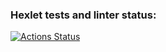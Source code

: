 ### Hexlet tests and linter status:
[![Actions Status](https://github.com/Madixxx22/frontend-project-46/workflows/hexlet-check/badge.svg)](https://github.com/Madixxx22/frontend-project-46/actions)